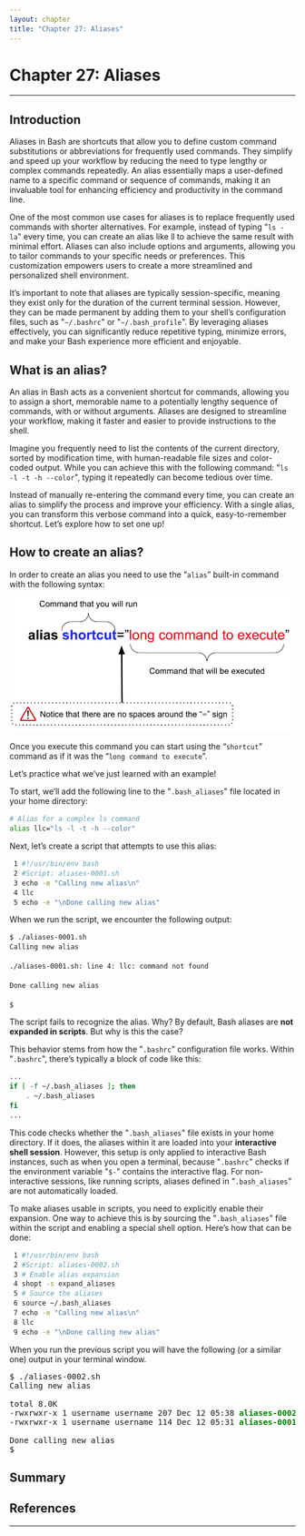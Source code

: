 ```yaml
---
layout: chapter
title: "Chapter 27: Aliases"
---
```


# Chapter 27: Aliases


<hr style="width:100%;text-align:center;margin-left:0;margin-bottom:10px">

## Introduction

Aliases in Bash are shortcuts that allow you to define custom command substitutions or abbreviations for frequently used commands. They simplify and speed up your workflow by reducing the need to type lengthy or complex commands repeatedly. An alias essentially maps a user-defined name to a specific command or sequence of commands, making it an invaluable tool for enhancing efficiency and productivity in the command line.

One of the most common use cases for aliases is to replace frequently used commands with shorter alternatives. For example, instead of typing "`ls -la`" every time, you can create an alias like ll to achieve the same result with minimal effort. Aliases can also include options and arguments, allowing you to tailor commands to your specific needs or preferences. This customization empowers users to create a more streamlined and personalized shell environment.

It’s important to note that aliases are typically session-specific, meaning they exist only for the duration of the current terminal session. However, they can be made permanent by adding them to your shell’s configuration files, such as "`~/.bashrc`" or "`~/.bash_profile`". By leveraging aliases effectively, you can significantly reduce repetitive typing, minimize errors, and make your Bash experience more efficient and enjoyable.

## What is an alias?

An alias in Bash acts as a convenient shortcut for commands, allowing you to assign a short, memorable name to a potentially lengthy sequence of commands, with or without arguments. Aliases are designed to streamline your workflow, making it faster and easier to provide instructions to the shell.

Imagine you frequently need to list the contents of the current directory, sorted by modification time, with human-readable file sizes and color-coded output. While you can achieve this with the following command: "`ls -l -t -h --color`", typing it repeatedly can become tedious over time.

Instead of manually re-entering the command every time, you can create an alias to simplify the process and improve your efficiency. With a single alias, you can transform this verbose command into a quick, easy-to-remember shortcut. Let’s explore how to set one up!

## How to create an alias?

In order to create an alias you need to use the “`alias`” built-in command with the following syntax:

<div style="text-align:center">
    <img src="/assets/bash-in-depth/0027-Aliases/Alias-syntax.png"/>
</div>

Once you execute this command you can start using the “`shortcut`” command as if it was the “`long command to execute`”.

Let’s practice what we’ve just learned with an example!

To start, we’ll add the following line to the "`.bash_aliases`" file located in your home directory:

```bash
# Alias for a complex ls command
alias llc="ls -l -t -h --color"
```

Next, let’s create a script that attempts to use this alias:

```bash
 1 #!/usr/bin/env bash
 2 #Script: aliases-0001.sh
 3 echo -e "Calling new alias\n"
 4 llc
 5 echo -e "\nDone calling new alias"
```

When we run the script, we encounter the following output:

```txt
$ ./aliases-0001.sh
Calling new alias

./aliases-0001.sh: line 4: llc: command not found

Done calling new alias

$
```

The script fails to recognize the alias. Why? By default, Bash aliases are **not expanded in scripts**. But why is this the case?

This behavior stems from how the "`.bashrc`" configuration file works. Within "`.bashrc`", there’s typically a block of code like this:

```bash
...
if [ -f ~/.bash_aliases ]; then
    . ~/.bash_aliases
fi
...
```

This code checks whether the "`.bash_aliases`" file exists in your home directory. If it does, the aliases within it are loaded into your **interactive shell session**. However, this setup is only applied to interactive Bash instances, such as when you open a terminal, because "`.bashrc`" checks if the environment variable "`$-`" contains the interactive flag. For non-interactive sessions, like running scripts, aliases defined in "`.bash_aliases`" are not automatically loaded.

To make aliases usable in scripts, you need to explicitly enable their expansion. One way to achieve this is by sourcing the "`.bash_aliases`" file within the script and enabling a special shell option. Here’s how that can be done:

```bash
 1 #!/usr/bin/env bash
 2 #Script: aliases-0002.sh
 3 # Enable alias expansion
 4 shopt -s expand_aliases
 5 # Source the aliases
 6 source ~/.bash_aliases
 7 echo -e "Calling new alias\n"
 8 llc
 9 echo -e "\nDone calling new alias"
```

When you run the previous script you will have the following (or a similar one) output in your terminal window.

<pre>
$ ./aliases-0002.sh
Calling new alias

total 8.0K
-rwxrwxr-x 1 username username 207 Dec 12 05:38 <strong style="color: green;">aliases-0002.sh</strong>
-rwxrwxr-x 1 username username 114 Dec 12 05:31 <strong style="color: green;">aliases-0001.sh</strong>

Done calling new alias
$ 
</pre>

## Summary


## References


<hr style="width:100%;text-align:center;margin-left:0;margin-bottom:10px">

